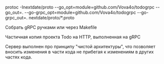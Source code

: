 protoc -Inextdate/proto --go_opt=module=github.com/Vova4o/todogrpc --go_out=. --go-grpc_opt=module=github.com/Vova4o/todogrpc --go-grpc_out=. nextdate/proto/*.proto

Собрать gRPC ручками или через Makefile

Частичная копия проекта Todo на HTTP, выполненная на gRPC

Сервер выполнен про принципу "чистой архитектуры", что позволяет вносить изменения в части кода не прибегая к изменениям в других частях кода.

